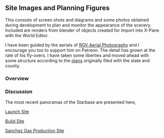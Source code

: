 ## Site Images and Planning Figures
 
This consists of screen shots and diagrams and some photos obtained during development to plan and monitor the appearance of the scenery. Included are renders from blender of objects created for import into X-Pane with the World Editor.

I have been guided by the aerials of [RGV Aerial Photography](https://www.patreon.com/RGVaerial) and I encourage you too to support him on Patreon. The detail has grown at the rate of his fly-overs. I have taken some liberties and moved ahead with some structure according to the [plans](https://github.com/medmatix/XPStarbase/blob/main/images/Launch%20SIte%20Future%20map.png) originally filed with the state and county.

### Overview


### Discussion 
The most recent panoramas of the Starbase are presented here,

[Launch Site]()

[Build Site]()

[Sanchez Gas Production Site]()
